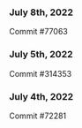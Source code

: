 ### July 8th, 2022

Commit #77063

### July 5th, 2022

Commit #314353


### July 4th, 2022

Commit #72281
